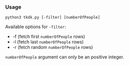 ### Usage

```
python3 tkdk.py [-filter] [numberOfPeople]
```

Available options for ```-filter```:

- -f (fetch first ```numberOfPeople``` rows)
- -l (fetch last ```numberOfPeople``` rows)
- -r (fetch random ```numberOfPeople``` rows)

```numberOfPeople``` argument can only be an positive integer.